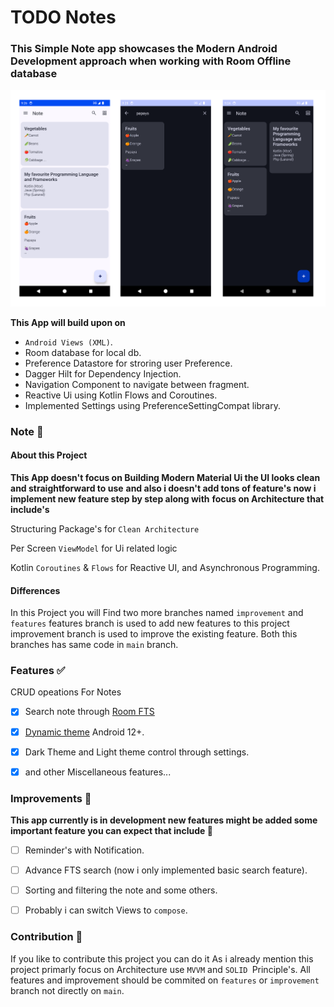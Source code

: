 # TODO Notes

### This Simple Note app showcases the Modern Android Development approach when working with Room Offline database

![Screenshots](Screenshots/Screenshots.png)

**This App will build upon on**

* `Android Views (XML)`.
* Room database for local db.
* Preference Datastore for stroring user Preference.
* Dagger Hilt for Dependency Injection.
* Navigation Component to navigate between fragment.
* Reactive Ui using Kotlin Flows and Coroutines.
* Implemented Settings using PreferenceSettingCompat library.

### Note 👀

#### About this Project
**This App doesn't focus on Building Modern Material Ui the UI looks clean and straightforward to use**
**and also i doesn't add tons of feature's now i implement new feature step by step along with**
**focus on Architecture that include's**

Structuring Package's for `Clean Architecture`

Per Screen `ViewModel` for Ui related logic

Kotlin `Coroutines` & `Flows` for Reactive UI, and Asynchronous Programming.

#### Differences
In this Project you will Find two more branches named `improvement` and `features` features branch is used to add new features to this project improvement branch is used to improve the  existing feature. Both this branches has same code in `main` branch.

### Features ✅

CRUD opeations For Notes

- [x] Search note through [Room FTS](https://developer.android.com/training/data-storage/room/defining-data#fts)

- [x] [Dynamic theme](https://developer.android.com/develop/ui/views/theming/dynamic-colors) Android 12+.

- [x] Dark Theme and Light theme control through settings.

- [x]  and other Miscellaneous features...


### Improvements 🚀

**This app currently is in development new features might be added some important feature you can expect that include 🚧**

- [ ] Reminder's with Notification.

- [ ] Advance FTS search (now i only implemented basic search feature).

- [ ] Sorting and filtering the note and some others.

- [ ] Probably i can switch Views to `compose`.

### Contribution 🤝

If you like to contribute this project you can do it
As i already mention this project primarly focus on Architecture use `MVVM` and `SOLID `Principle's.
All features and improvement should be commited on `features` or `improvement` branch not directly on `main`.

